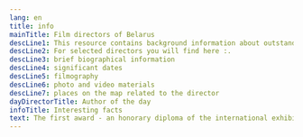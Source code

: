 ```yaml
---
lang: en
title: info
mainTitle: Film directors of Belarus
descLine1: This resource contains background information about outstanding Belarusian filmmakers.
descLine2: For selected directors you will find here :.
descLine3: brief biographical information
descLine4: significant dates
descLine5: filmography
descLine6: photo and video materials
descLine7: places on the map related to the director
dayDirectorTitle: Author of the day
infoTitle: Interesting facts
text: The first award - an honorary diploma of the international exhibition in Paris - was received by the children's musical film “Beethoven's Concert” to the music of Isaac Dunaevsky. And the highest-grossing Belarusian picture was the youth social drama “My Name is Arlekino” by Valery Rybarev (1987). According to the results of rentals in cinemas in the territory of the former USSR for 15 months, the tape attracted 42 million viewers - this is an absolute record. In second place is Igor Dobrolyubov’s comedy "Belye Rosy" (1983). On the third is the children's adventure film “A Girl Seeks a Father” directed by Lev Golub (1959), which was watched by almost 35.5 million people and shown in 83 countries (an absolute geographical leader!). By the way, a film is considered to be recouped, having gathered at least 16 - 20 million viewers. In the history of our cinema there are few such paintings - about three dozen. In total, the museum’s film library has 550 gaming, 180 animated and about 3,000 documentary films. Many Belarusian paintings won people's love. For example, the lyrical musical comedy “My Love” (1940) has not left the screens of Soviet cinemas for 30 years. For the sake of positive emotions, the audience again and again went to watch a fictional story with a happy end.
---
```

